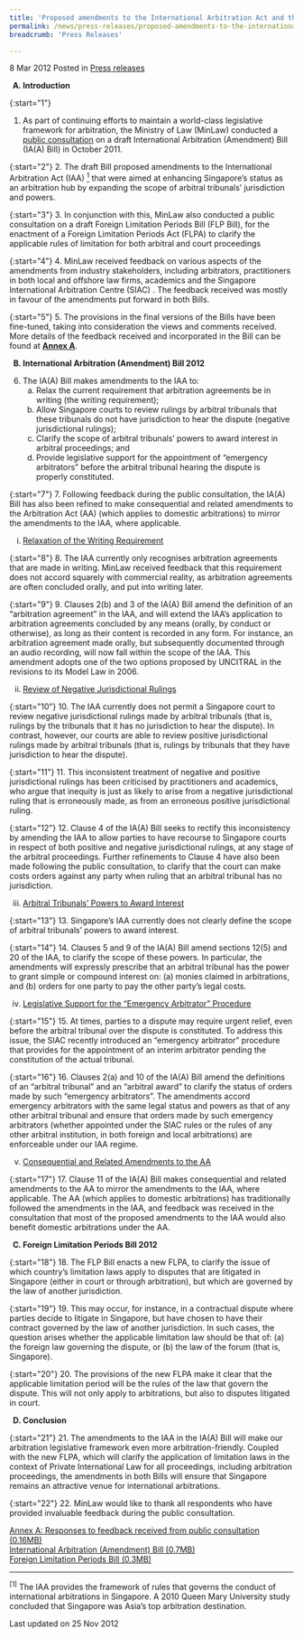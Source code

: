 ```yaml
---
title: 'Proposed amendments to the International Arbitration Act and the new Foreign Limitation Periods Act'
permalink: /news/press-releases/proposed-amendments-to-the-international-arbitration-act-and-the-new-foreign-limitation-periods-act/
breadcrumb: 'Press Releases'

---
```




8 Mar 2012 Posted in [Press releases](/news/press-releases)


<ol style="list-style-type: upper-alpha; font-weight: bold;">
<li>Introduction</li>
</ol>


{:start="1"}
1. As part of continuing efforts to maintain a world-class legislative framework for arbitration, the Ministry of Law (MinLaw) conducted a [public consultation](/news/public-consultations/public-consultation-on-proposed-amendments-to-the-international-arbitration-act-and-proposed) on a draft International Arbitration (Amendment) Bill (IA(A) Bill) in October 2011.


{:start="2"}
2. The draft Bill proposed amendments to the International Arbitration Act (IAA) <a href="#fn1"><sup>1</sup></a> that were aimed at enhancing Singapore’s status as an arbitration hub by expanding the scope of arbitral tribunals’ jurisdiction and powers.  


{:start="3"}
3. In conjunction with this, MinLaw also conducted a public consultation on a draft Foreign Limitation Periods Bill (FLP Bill), for the enactment of a Foreign Limitation Periods Act (FLPA) to clarify the applicable rules of limitation for both arbitral and court proceedings


{:start="4"}
4. MinLaw received feedback on various aspects of the amendments from industry  stakeholders, including arbitrators, practitioners in both local and offshore law firms, academics and the Singapore International Arbitration Centre (SIAC) . The feedback received was mostly in favour of the amendments put forward in both Bills.


{:start="5"}
5. The provisions in the final versions of the Bills have been fine-tuned, taking into consideration the views and comments received. More details of the feedback received and  incorporated in the Bill can be found at **<u>Annex A</u>**.


<ol start="2" style="list-style-type: upper-alpha; font-weight: bold;">
<li>International Arbitration (Amendment) Bill 2012</li>
</ol>

<ol start="6">
<li>The IA(A) Bill makes amendments to the IAA to:

<ol style="list-style-type: lower-alpha;">

<li>Relax the current requirement that arbitration agreements be in writing (the writing requirement);</li>

<li>Allow Singapore courts to review rulings by arbitral tribunals that these tribunals do not have jurisdiction to hear the dispute (negative jurisdictional rulings);</li>

<li>Clarify the scope of arbitral tribunals’ powers to award interest in arbitral proceedings; and </li>

<li>Provide legislative support for the appointment of “emergency arbitrators” before the arbitral tribunal hearing the dispute is properly constituted.</li>


</ol>

</li>
</ol>


{:start="7"}
7. Following feedback during the public consultation, the IA(A) Bill has also been refined to make consequential and related amendments to the Arbitration Act (AA) (which applies to domestic arbitrations) to mirror the amendments to the IAA, where applicable.


<ol style="list-style-type: lower-roman">
<li><u>Relaxation of the Writing Requirement</u></li>
</ol>

{:start="8"}
8. The IAA currently only recognises arbitration agreements that are made in writing. MinLaw received feedback that this requirement does not accord squarely with commercial reality, as arbitration agreements are often concluded orally, and put into writing later.

{:start="9"}
9. Clauses 2(b) and 3 of the IA(A) Bill amend the definition of an “arbitration agreement” in the IAA, and will extend the IAA’s application to arbitration agreements concluded by any means (orally, by conduct or otherwise), as long as their content is recorded in any form. For instance, an arbitration agreement made orally, but subsequently documented through an audio recording, will now fall within the scope of the IAA. This amendment adopts one of the two options proposed by UNCITRAL in the revisions to its Model Law in 2006.


<ol start="2" style="list-style-type: lower-roman">
<li><u>Review of Negative Jurisdictional Rulings</u></li>
</ol>

{:start="10"}
10. The IAA currently does not permit a Singapore court to review negative jurisdictional rulings made by arbitral tribunals (that is, rulings by the tribunals that it has no jurisdiction to hear the dispute). In contrast, however, our courts are able to review positive jurisdictional rulings made by arbitral tribunals (that is, rulings by tribunals that they have jurisdiction to hear the dispute).

{:start="11"}
11. This inconsistent treatment of negative and positive jurisdictional rulings has been criticised by practitioners and academics, who argue that inequity is just as likely to arise from a negative jurisdictional ruling that is erroneously made, as from an erroneous positive jurisdictional ruling.

{:start="12"}
12. Clause 4 of the IA(A) Bill seeks to rectify this inconsistency by amending the IAA to allow parties to have recourse to Singapore courts in respect of both positive and negative jurisdictional rulings, at any stage of the arbitral proceedings. Further refinements to Clause 4 have also been made following the public consultation, to clarify that the court can make costs orders against any party when ruling that an arbitral tribunal has no jurisdiction.


<ol start="3" style="list-style-type: lower-roman">
<li><u>Arbitral Tribunals’ Powers to Award Interest</u></li>
</ol>

{:start="13"}
13. Singapore’s IAA currently does not clearly define the scope of arbitral tribunals’ powers to award interest.

{:start="14"}
14. Clauses 5 and 9 of the IA(A) Bill amend sections 12(5) and 20 of the IAA, to clarify the scope of these powers. In particular, the amendments will expressly prescribe that an arbitral tribunal has the power to grant simple or compound interest on: (a) monies claimed in arbitrations, and (b) orders for one party to pay the other party’s legal costs.

<ol start="4" style="list-style-type: lower-roman">
<li><u>Legislative Support for the “Emergency Arbitrator” Procedure</u></li>
</ol>


{:start="15"}
15. At times, parties to a dispute may require urgent relief, even before the arbitral tribunal over the dispute is constituted. To address this issue, the SIAC recently introduced an “emergency arbitrator” procedure that provides for the appointment of an interim arbitrator pending the constitution of the actual tribunal. 


{:start="16"}
16. Clauses 2(a) and 10 of the IA(A) Bill amend the definitions of an “arbitral tribunal” and an “arbitral award” to clarify the status of orders made by such “emergency arbitrators”. The amendments accord emergency arbitrators with the same legal status and powers as that of any other arbitral tribunal and ensure that orders made by such emergency arbitrators (whether appointed under the SIAC rules or the rules of any other arbitral institution, in both foreign and local arbitrations) are enforceable under our IAA regime.


<ol start="5" style="list-style-type: lower-roman">
<li><u>Consequential and Related Amendments to the AA</u></li>
</ol>

{:start="17"}
17. Clause 11 of the IA(A) Bill makes consequential and related amendments to the AA to mirror the amendments to the IAA, where applicable. The AA (which applies to domestic arbitrations) has traditionally followed the amendments in the IAA, and feedback was received in the consultation that most of the proposed amendments to the IAA would also benefit domestic arbitrations under the AA. 



<ol start="3" style="list-style-type: upper-alpha; font-weight: bold;">
<li>Foreign Limitation Periods Bill 2012</li>
</ol>

{:start="18"}
18. The FLP Bill enacts a new FLPA, to clarify the issue of which country’s limitation laws apply to disputes that are litigated in Singapore (either in court or through arbitration), but which are governed by the law of another jurisdiction.

{:start="19"}
19. This may occur, for instance, in a contractual dispute where parties decide to litigate in Singapore, but have chosen to have their contract governed by the law of another jurisdiction. In such cases, the question arises whether the applicable limitation law should be that of: (a) the foreign law governing the dispute, or (b) the law of the forum (that is, Singapore).

{:start="20"}
20. The provisions of the new FLPA make it clear that the applicable limitation period will be the rules of the law that govern the dispute. This will not only apply to arbitrations, but also to disputes litigated in court. 



<ol start="4" style="list-style-type: upper-alpha; font-weight: bold;">
<li>Conclusion</li>
</ol>

{:start="21"}
21. The amendments to the IAA in the IA(A) Bill will make our arbitration legislative framework even more arbitration-friendly. Coupled with the new FLPA, which will clarify the application of limitation laws in the context of Private International Law for all proceedings, including arbitration proceedings, the amendments in both Bills will ensure that Singapore remains an attractive venue for international arbitrations.

{:start="22"}
22. MinLaw would like to thank all respondents who have provided invaluable feedback during the public consultation.


[Annex A: Responses to feedback received from public consultation (0.16MB)](/files/news/press-releases/2012/03/linkclick34ed.pdf)     
[International Arbitration (Amendment) Bill (0.7MB)](/files/news/press-releases/2012/03/linkclick73ec.pdf)        
[Foreign Limitation Periods Bill (0.3MB)](/files/news/press-releases/2012/03/linkclick34d3.pdf)         

---

<p id="fn1"><sup>[1]</sup> The IAA provides the framework of rules that governs the conduct of international arbitrations in Singapore. A 2010 Queen Mary University study concluded that Singapore was Asia’s top arbitration destination.</p>

<p class="right-side-updated">Last updated on 25 Nov 2012</p>
